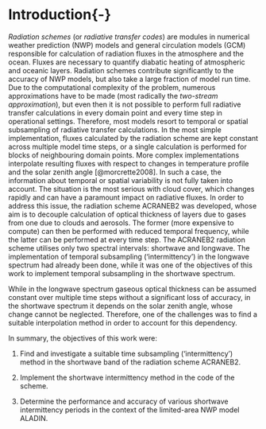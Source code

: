 Introduction{-}
============

*Radiation schemes* (or *radiative transfer codes*) are modules in numerical
weather prediction (NWP) models and general circulation models (GCM)
responsible for calculation of radiation fluxes in the atmosphere and the ocean.
Fluxes are necessary to quantify diabatic heating of atmospheric and oceanic
layers. Radiation schemes contribute significantly to the accuracy of NWP
models, but also take a large fraction of model run time. Due to the
computational complexity of the problem, numerous approximations have to be
made (most radically the *two-stream approximation*), but even then it is not
possible to perform full radiative transfer calculations in every domain point
and every time step in operational settings. Therefore, most models resort to
temporal or spatial subsampling of radiative transfer calculations.
In the most simple
implementation, fluxes calculated by the radiation scheme are kept constant
across multiple model time steps, or a single calculation is performed for
blocks of neighbouring domain points. More complex implementations
interpolate resulting fluxes with respect to changes in temperature profile
and the solar zenith angle [@morcrette2008].
In such a case, the information about
temporal or spatial variability is not fully taken into account. The situation
is the most serious with cloud cover, which changes rapidly and can have
a paramount impact on radiative fluxes. In order to address this issue,
the radiation scheme ACRANEB2 was developed, whose aim is to decouple
calculation of optical thickness of layers due to gases from one due to
clouds and aerosols. The former (more expensive to compute)
can then be performed with reduced temporal frequency,
while the latter can be performed at every time step. The ACRANEB2
radiation scheme utilises only two spectral intervals: shortwave and longwave.
The implementation of temporal subsampling (‘intermittency’)
in the longwave spectrum had already been done,
while it was one of the objectives of this work to implement temporal
subsampling in the shortwave spectrum.

While in the longwave spectrum gaseous optical thickness can be assumed
constant over multiple time steps without a significant loss of accuracy,
in the shortwave spectrum it depends on the solar zenith angle, whose
change cannot be neglected. Therefore, one of the challenges was to find
a suitable interpolation method in order to account for this dependency.

In summary, the objectives of this work were:

1. Find and investigate a suitable time subsampling (‘intermittency’) method
in the shortwave band of the radiation scheme ACRANEB2.

2. Implement the shortwave intermittency method in the code of the scheme.

3. Determine the performance and accuracy of various
shortwave intermittency periods in the context of the
limited-area NWP model ALADIN.
